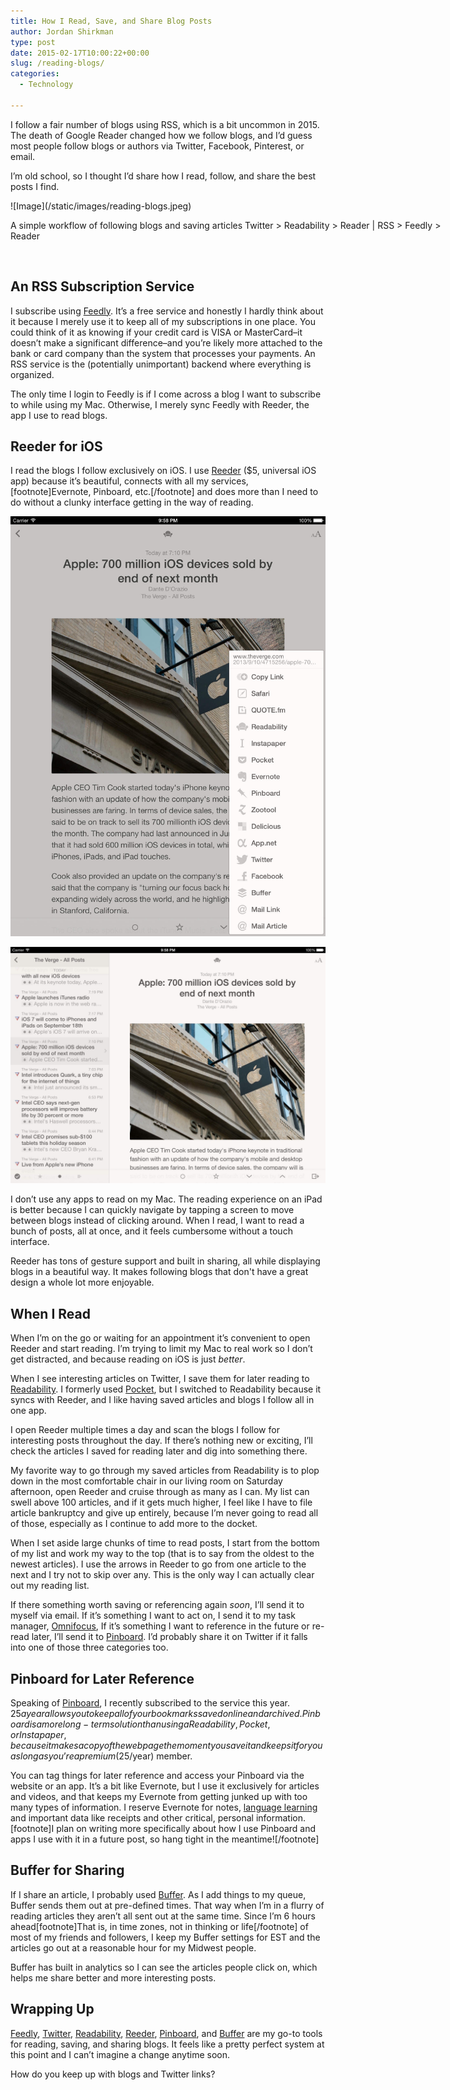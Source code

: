 ```yaml
---
title: How I Read, Save, and Share Blog Posts
author: Jordan Shirkman
type: post
date: 2015-02-17T10:00:22+00:00
slug: /reading-blogs/
categories:
  - Technology

---
```

I follow a fair number of blogs using RSS, which is a bit uncommon in 2015. The death of Google Reader changed how we follow blogs, and I’d guess most people follow blogs or authors via Twitter, Facebook, Pinterest, or email.

I’m old school, so I thought I’d share how I read, follow, and share the best posts I find.

<div id="attachment_3658" style="width: 710px" class="wp-caption aligncenter">
  ![Image](/static/images/reading-blogs.jpeg)
  
  <p id="caption-attachment-3658" class="wp-caption-text">
    A simple workflow of following blogs and saving articles Twitter > Readability > Reader | RSS > Feedly > Reader
  </p>
</div>

&nbsp;

## An RSS Subscription Service

I subscribe using [Feedly](http://feedly.com). It’s a free service and honestly I hardly think about it because I merely use it to keep all of my subscriptions in one place. You could think of it as knowing if your credit card is VISA or MasterCard–it doesn’t make a significant difference–and you’re likely more attached to the bank or card company than the system that processes your payments. An RSS service is the (potentially unimportant) backend where everything is organized.

The only time I login to Feedly is if I come across a blog I want to subscribe to while using my Mac. Otherwise, I merely sync Feedly with Reeder, the app I use to read blogs.

## Reeder for iOS

I read the blogs I follow exclusively on iOS. I use [Reeder](https://appsto.re/us/COeMP.i&at=11l4uNett) ($5, universal iOS app) because it’s beautiful, connects with all my services,[footnote]Evernote, Pinboard, etc.[/footnote] and does more than I need to do without a clunky interface getting in the way of reading.

![Image](/static/images/IMG_0669.jpeg) 

![Image](/static/images/IMG_0668.jpeg) 

I don’t use any apps to read on my Mac. The reading experience on an iPad is better because I can quickly navigate by tapping a screen to move between blogs instead of clicking around. When I read, I want to read a bunch of posts, all at once, and it feels cumbersome without a touch interface.

Reeder has tons of gesture support and built in sharing, all while displaying blogs in a beautiful way. It makes following blogs that don't have a great design a whole lot more enjoyable.

<!--more-->

## When I Read

When I’m on the go or waiting for an appointment it’s convenient to open Reeder and start reading. I’m trying to limit my Mac to real work so I don’t get distracted, and because reading on iOS is just _better_.

When I see interesting articles on Twitter, I save them for later reading to [Readability](http://readability.com). I formerly used [Pocket](http://getpocket.com), but I switched to Readability because it syncs with Reeder, and I like having saved articles and blogs I follow all in one app.

I open Reeder multiple times a day and scan the blogs I follow for interesting posts throughout the day. If there’s nothing new or exciting, I’ll check the articles I saved for reading later and dig into something there.

My favorite way to go through my saved articles from Readability is to plop down in the most comfortable chair in our living room on Saturday afternoon, open Reeder and cruise through as many as I can. My list can swell above 100 articles, and if it gets much higher, I feel like I have to file article bankruptcy and give up entirely, because I’m never going to read all of those, especially as I continue to add more to the docket.

When I set aside large chunks of time to read posts, I start from the bottom of my list and work my way to the top (that is to say from the oldest to the newest articles). I use the arrows in Reeder to go from one article to the next and I try not to skip over any. This is the only way I can actually clear out my reading list.

If there something worth saving or referencing again _soon_, I’ll send it to myself via email. If it’s something I want to act on, I send it to my task manager, [Omnifocus](http://omnifocus.con), If it’s something I want to reference in the future or re-read later, I’ll send it to [Pinboard](http://pinboard.in). I’d probably share it on Twitter if it falls into one of those three categories too.

## Pinboard for Later Reference

Speaking of [Pinboard](http://pinboard.in), I recently subscribed to the service this year. $25 a year allows you to keep all of your bookmarks saved online and archived. Pinboard is a more long-term solution than using a Readability, Pocket, or Instapaper, because it makes a copy of the web page the moment you save it and keeps it for you as long as you’re a premium ($25/year) member.

You can tag things for later reference and access your Pinboard via the website or an app. It’s a bit like Evernote, but I use it exclusively for articles and videos, and that keeps my Evernote from getting junked up with too many types of information. I reserve Evernote for notes, [language learning][7] and important data like receipts and other critical, personal information.[footnote]I plan on writing more specifically about how I use Pinboard and apps I use with it in a future post, so hang tight in the meantime![/footnote]

## Buffer for Sharing

If I share an article, I probably used [Buffer](http://bufferapp.com). As I add things to my queue, Buffer sends them out at pre-defined times. That way when I’m in a flurry of reading articles they aren’t all sent out at the same time. Since I’m 6 hours ahead[footnote]That is, in time zones, not in thinking or life[/footnote] of most of my friends and followers, I keep my Buffer settings for EST and the articles go out at a reasonable hour for my Midwest people.

Buffer has built in analytics so I can see the articles people click on, which helps me share better and more interesting posts.

## Wrapping Up

[Feedly](http://feedly.com), [Twitter](http://twitter.com/jshirk), [Readability](http://readability.com), [Reeder](https://appsto.re/us/COeMP.i&at=11l4uNett), [Pinboard](http://pinboard.in), and [Buffer](http://bufferapp.com) are my go-to tools for reading, saving, and sharing blogs. It feels like a pretty perfect system at this point and I can’t imagine a change anytime soon.

How do you keep up with blogs and Twitter links?

 [7]: jshirk.com/blog/language-learning-tech/